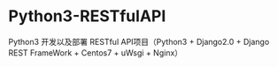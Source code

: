 # Python3-RESTfulAPI
Python3 开发以及部署 RESTful API项目（Python3 + Django2.0 + Django REST FrameWork + Centos7 + uWsgi + Nginx）
